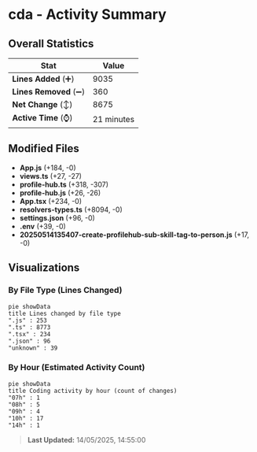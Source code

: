 # cda - Activity Summary 

## Overall Statistics

| Stat                   | Value                                                             |
| ---------------------- | ----------------------------------------------------------------- |
| **Lines Added** (➕)   | 9035                                          |
| **Lines Removed** (➖) | 360                                        |
| **Net Change** (↕)    | 8675                |
| **Active Time** (⌚)   | 21 minutes |


## Modified Files
- **App.js** (+184, -0)
- **views.ts** (+27, -27)
- **profile-hub.ts** (+318, -307)
- **profile-hub.js** (+26, -26)
- **App.tsx** (+234, -0)
- **resolvers-types.ts** (+8094, -0)
- **settings.json** (+96, -0)
- **.env** (+39, -0)
- **20250514135407-create-profilehub-sub-skill-tag-to-person.js** (+17, -0)

## Visualizations

### By File Type (Lines Changed)

```mermaid
pie showData
title Lines changed by file type
".js" : 253
".ts" : 8773
".tsx" : 234
".json" : 96
"unknown" : 39
```

### By Hour (Estimated Activity Count)

```mermaid
pie showData
title Coding activity by hour (count of changes)
"07h" : 1
"08h" : 5
"09h" : 4
"10h" : 17
"14h" : 1
```


> **Last Updated:** 14/05/2025, 14:55:00